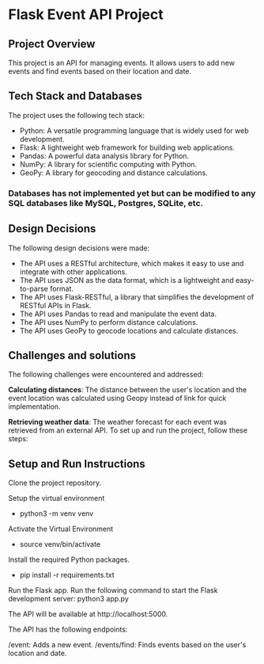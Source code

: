 # Flask Event API Project


## Project Overview
This project is an API for managing events. It allows users to add new events and find events based on their location and date.


## Tech Stack and Databases

The project uses the following tech stack:

* Python: A versatile programming language that is widely used for web development.
* Flask: A lightweight web framework for building web applications.
* Pandas: A powerful data analysis library for Python.
* NumPy: A library for scientific computing with Python.
* GeoPy: A library for geocoding and distance calculations.

### Databases has not implemented yet but can be modified to any SQL databases like MySQL, Postgres, SQLite, etc.


## Design Decisions
The following design decisions were made:

* The API uses a RESTful architecture, which makes it easy to use and integrate with other applications.
* The API uses JSON as the data format, which is a lightweight and easy-to-parse format.
* The API uses Flask-RESTful, a library that simplifies the development of RESTful APIs in Flask.
* The API uses Pandas to read and manipulate the event data.
* The API uses NumPy to perform distance calculations.
* The API uses GeoPy to geocode locations and calculate distances.

## Challenges and solutions
The following challenges were encountered and addressed:


**Calculating distances**: The distance between the user's location and the event location was calculated using Geopy instead of link for quick implementation.

**Retrieving weather data**: The weather forecast for each event was retrieved from an external API.
To set up and run the project, follow these steps:

## Setup and Run Instructions

Clone the project repository.

Setup the virtual environment

* python3 -m venv venv

Activate the Virtual Environment

* source venv/bin/activate
  
Install the required Python packages.

* pip install -r requirements.txt

Run the Flask app.
Run the following command to start the Flask development server:
python3 app.py


The API will be available at http://localhost:5000.

The API has the following endpoints:

/event: Adds a new event.
/events/find: Finds events based on the user's location and date.
